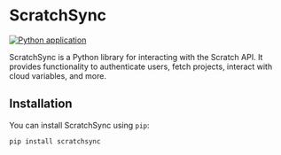 # ScratchSync

[![Python application](https://github.com/kRxZykRxZy/ScratchSync/actions/workflows/python-app.yml/badge.svg)](https://github.com/kRxZykRxZy/ScratchSync/actions/workflows/python-app.yml)

ScratchSync is a Python library for interacting with the Scratch API. It provides functionality to authenticate users, fetch projects, interact with cloud variables, and more.

## Installation

You can install ScratchSync using `pip`:

```bash
pip install scratchsync
